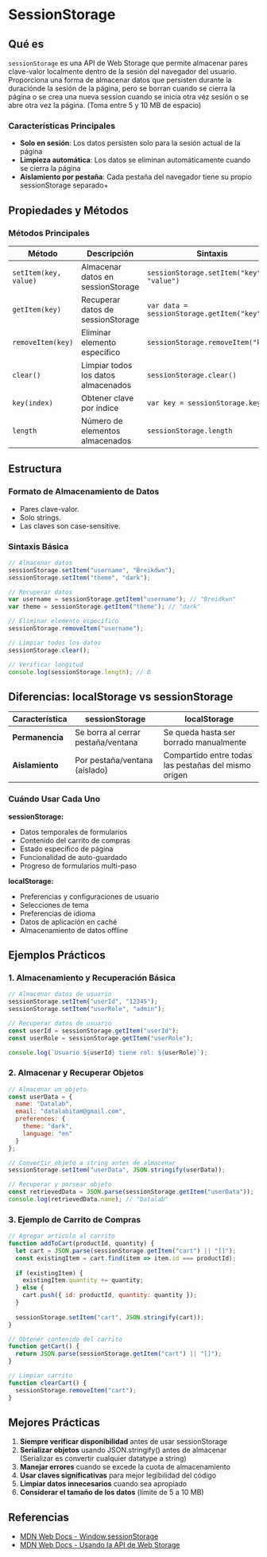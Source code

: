 # SessionStorage

## Qué es

`sessionStorage` es una API de Web Storage que permite almacenar pares clave-valor localmente dentro de la sesión del navegador del usuario. Proporciona una forma de almacenar datos que persisten durante la duraciónde la sesión de la página, pero se borran cuando se cierra la página o se crea una nueva session cuando se inicia otra véz sesión o se abre otra vez la página. (Toma entre 5 y 10 MB de espacio)

### Características Principales

- **Solo en sesión**: Los datos persisten solo para la sesión actual de la página
- **Limpieza automática**: Los datos se eliminan automáticamente cuando se cierra la página
- **Aislamiento por pestaña**: Cada pestaña del navegador tiene su propio sessionStorage separado+

## Propiedades y Métodos

### Métodos Principales

| Método                 | Descripción                        | Sintaxis                                     |
| ----------------------- | ----------------------------------- | -------------------------------------------- |
| `setItem(key, value)` | Almacenar datos en sessionStorage   | `sessionStorage.setItem("key", "value")`   |
| `getItem(key)`        | Recuperar datos de sessionStorage   | `var data = sessionStorage.getItem("key")` |
| `removeItem(key)`     | Eliminar elemento específico       | `sessionStorage.removeItem("key")`         |
| `clear()`             | Limpiar todos los datos almacenados | `sessionStorage.clear()`                   |
| `key(index)`          | Obtener clave por índice           | `var key = sessionStorage.key(0)`          |
| `length`              | Número de elementos almacenados    | `sessionStorage.length`                    |

## Estructura

### Formato de Almacenamiento de Datos

- Pares clave-valor.
- Solo strings.
- Las claves son case-sensitive.

### Sintaxis Básica

```javascript
// Almacenar datos
sessionStorage.setItem("username", "Breikdwn");
sessionStorage.setItem("theme", "dark");

// Recuperar datos
var username = sessionStorage.getItem("username"); // "Breidkwn"
var theme = sessionStorage.getItem("theme"); // "dark"

// Eliminar elemento específico
sessionStorage.removeItem("username");

// Limpiar todos los datos
sessionStorage.clear();

// Verificar longitud
console.log(sessionStorage.length); // 0
```

## Diferencias: localStorage vs sessionStorage

| Característica       | sessionStorage                      | localStorage                                          |
| --------------------- | ----------------------------------- | ----------------------------------------------------- |
| **Permanencia** | Se borra al cerrar pestaña/ventana | Se queda hasta ser borrado manualmente                |
| **Aislamiento** | Por pestaña/ventana (aislado)      | Compartido entre todas las pestañas del mismo origen |

### Cuándo Usar Cada Uno

**sessionStorage:**

- Datos temporales de formularios
- Contenido del carrito de compras
- Estado específico de página
- Funcionalidad de auto-guardado
- Progreso de formularios multi-paso

**localStorage:**

- Preferencias y configuraciones de usuario
- Selecciones de tema
- Preferencias de idioma
- Datos de aplicación en caché
- Almacenamiento de datos offline

## Ejemplos Prácticos

### 1. Almacenamiento y Recuperación Básica

```javascript
// Almacenar datos de usuario
sessionStorage.setItem("userId", "12345");
sessionStorage.setItem("userRole", "admin");

// Recuperar datos de usuario
const userId = sessionStorage.getItem("userId");
const userRole = sessionStorage.getItem("userRole");

console.log(`Usuario ${userId} tiene rol: ${userRole}`);
```

### 2. Almacenar y Recuperar Objetos

```javascript
// Almacenar un objeto 
const userData = {
  name: "Datalab",
  email: "datalabitam@gmail.com",
  preferences: {
    theme: "dark",
    language: "en"
  }
};

// Convertir objeto a string antes de almacenar
sessionStorage.setItem("userData", JSON.stringify(userData));

// Recuperar y parsear objeto
const retrievedData = JSON.parse(sessionStorage.getItem("userData"));
console.log(retrievedData.name); // "Datalab"
```

### 3. Ejemplo de Carrito de Compras

```javascript
// Agregar artículo al carrito
function addToCart(productId, quantity) {
  let cart = JSON.parse(sessionStorage.getItem("cart") || "[]");
  const existingItem = cart.find(item => item.id === productId);
  
  if (existingItem) {
    existingItem.quantity += quantity;
  } else {
    cart.push({ id: productId, quantity: quantity });
  }
  
  sessionStorage.setItem("cart", JSON.stringify(cart));
}

// Obtener contenido del carrito
function getCart() {
  return JSON.parse(sessionStorage.getItem("cart") || "[]");
}

// Limpiar carrito
function clearCart() {
  sessionStorage.removeItem("cart");
}
```

## Mejores Prácticas

1. **Siempre verificar disponibilidad** antes de usar sessionStorage
2. **Serializar objetos** usando JSON.stringify() antes de almacenar (Serializar es convertir cualquier datatype a string)
3. **Manejar errores** cuando se excede la cuota de almacenamiento
4. **Usar claves significativas** para mejor legibilidad del código
5. **Limpiar datos innecesarios** cuando sea apropiado
6. **Considerar el tamaño de los datos** (límite de 5 a 10 MB)

## Referencias

- [MDN Web Docs - Window.sessionStorage](https://developer.mozilla.org/es/docs/Web/API/Window/sessionStorage)
- [MDN Web Docs - Usando la API de Web Storage](https://developer.mozilla.org/en-US/docs/Web/API/Web_Storage_API/Using_the_Web_Storage_API)
